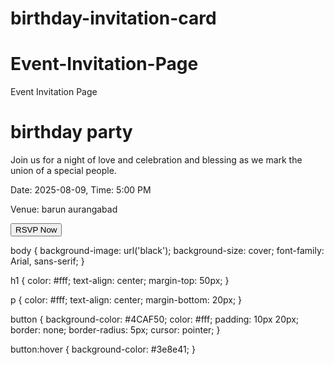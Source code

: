 # birthday-invitation-card
# Event-Invitation-Page
Event Invitation Page
<body>
  <h1>birthday party</h1>
  <p>Join us for a night of love and celebration and blessing 
    as we mark the union of a special people.</p>
  <p>Date: <time>2025-08-09</time>, Time: 5:00 PM</p>
  <p>Venue: barun aurangabad</p>
  <button>RSVP Now</button>
</body>

body {
  background-image: url('black');
  background-size: cover;
  font-family: Arial, sans-serif;
}

h1 {
  color: #fff;
  text-align: center;
  margin-top: 50px;
}

p {
  color: #fff;
  text-align: center;
  margin-bottom: 20px;
}

button {
  background-color: #4CAF50;
  color: #fff;
  padding: 10px 20px;
  border: none;
  border-radius: 5px;
  cursor: pointer;
}

button:hover {
  background-color: #3e8e41;
}
